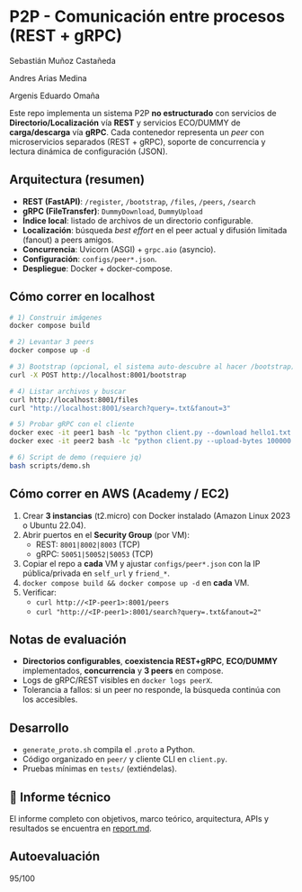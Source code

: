 # P2P - Comunicación entre procesos (REST + gRPC)

Sebastián Muñoz Castañeda

Andres Arias Medina

Argenis Eduardo Omaña


Este repo implementa un sistema P2P **no estructurado** con servicios de **Directorio/Localización** vía **REST** y servicios ECO/DUMMY de **carga/descarga** vía **gRPC**. Cada contenedor representa un *peer* con microservicios separados (REST + gRPC), soporte de concurrencia y lectura dinámica de configuración (JSON).

## Arquitectura (resumen)
- **REST (FastAPI)**: `/register`, `/bootstrap`, `/files`, `/peers`, `/search`
- **gRPC (FileTransfer)**: `DummyDownload`, `DummyUpload`
- **Índice local**: listado de archivos de un directorio configurable.
- **Localización**: búsqueda *best effort* en el peer actual y difusión limitada (fanout) a peers amigos.
- **Concurrencia**: Uvicorn (ASGI) + `grpc.aio` (asyncio).
- **Configuración**: `configs/peer*.json`.
- **Despliegue**: Docker + docker-compose.

## Cómo correr en localhost
```bash
# 1) Construir imágenes
docker compose build

# 2) Levantar 3 peers
docker compose up -d

# 3) Bootstrap (opcional, el sistema auto‑descubre al hacer /bootstrap)
curl -X POST http://localhost:8001/bootstrap

# 4) Listar archivos y buscar
curl http://localhost:8001/files
curl "http://localhost:8001/search?query=.txt&fanout=3"

# 5) Probar gRPC con el cliente
docker exec -it peer1 bash -lc "python client.py --download hello1.txt --grpc-host localhost --grpc-port 50051"
docker exec -it peer2 bash -lc "python client.py --upload-bytes 100000 --grpc-host localhost --grpc-port 50052"

# 6) Script de demo (requiere jq)
bash scripts/demo.sh
```

## Cómo correr en AWS (Academy / EC2)
1. Crear **3 instancias** (t2.micro) con Docker instalado (Amazon Linux 2023 o Ubuntu 22.04).
2. Abrir puertos en el **Security Group** (por VM):
   - REST: `8001|8002|8003` (TCP)
   - gRPC: `50051|50052|50053` (TCP)
3. Copiar el repo a **cada** VM y ajustar `configs/peer*.json` con la IP pública/privada en `self_url` y `friend_*`.
4. `docker compose build && docker compose up -d` en **cada** VM.
5. Verificar:
   - `curl http://<IP-peer1>:8001/peers`
   - `curl "http://<IP-peer1>:8001/search?query=.txt&fanout=2"`

## Notas de evaluación
- **Directorios configurables**, **coexistencia REST+gRPC**, **ECO/DUMMY** implementados, **concurrencia** y **3 peers** en compose.
- Logs de gRPC/REST visibles en `docker logs peerX`.
- Tolerancia a fallos: si un peer no responde, la búsqueda continúa con los accesibles.

## Desarrollo
- `generate_proto.sh` compila el `.proto` a Python.
- Código organizado en `peer/` y cliente CLI en `client.py`.
- Pruebas mínimas en `tests/` (extiéndelas).

## 📄 Informe técnico
El informe completo con objetivos, marco teórico, arquitectura, APIs y resultados se encuentra en [report.md](./report.md).


## Autoevaluación
95/100
